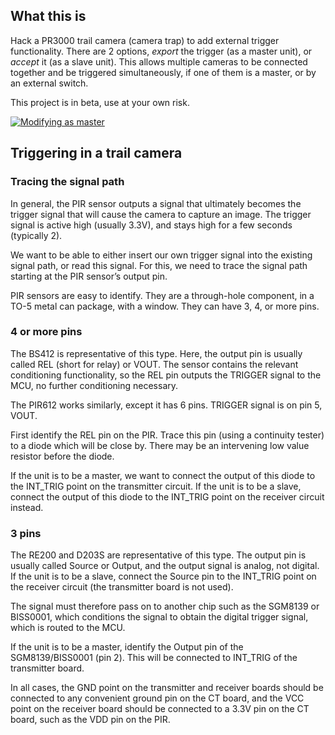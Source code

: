 ## What this is

Hack a PR3000 trail camera (camera trap) to add external trigger
functionality.  There are 2 options, _export_ the trigger (as
a master unit), or _accept_ it (as a slave unit).  This allows
multiple cameras to be connected together and be triggered
simultaneously, if one of them is a master, or by an external
switch.

This project is in beta, use at your own risk.

[![Modifying as master](https://img.youtube.com/vi/B8RjDWIedTY/0.jpg)](https://www.youtube.com/watch?v=B8RjDWIedTY)

## Triggering in a trail camera

### Tracing the signal path

In general, the PIR sensor outputs a signal that ultimately becomes
the trigger signal that will cause the camera to capture an image.
The trigger signal is active high (usually 3.3V), and stays high
for a few seconds (typically 2).

We want to be able to either insert our own trigger signal into
the existing signal path, or read this signal.  For this, we need
to trace the signal path starting at the PIR sensor’s output pin.

PIR sensors are easy to identify.  They are a through-hole component,
in a TO-5 metal can package, with a window.  They can have 3, 4,
or more pins.

### 4 or more pins
The BS412 is representative of this type.  Here,
the output pin is usually called REL (short for relay) or VOUT.
The sensor contains the relevant conditioning functionality,
so the REL pin outputs the TRIGGER signal to the MCU, no further
conditioning necessary.

The PIR612 works similarly, except it has 6 pins.  TRIGGER signal
is on pin 5, VOUT.

First identify the REL pin on the PIR.  Trace this pin (using a
continuity tester) to a diode which will be close by.  There may
be an intervening low value resistor before the diode.

If the unit is to be a master, we want to connect the output of
this diode to the INT\_TRIG point on the transmitter circuit.
If the unit is to be a slave, connect the output of this diode to
the INT\_TRIG point on the receiver circuit instead.

### 3 pins
The RE200 and D203S are representative of this type.
The output pin is usually called Source or Output, and the output
signal is analog, not digital.  If the unit is to be a slave,
connect the Source pin to the INT\_TRIG point on the receiver
circuit (the transmitter board is not used).

The signal must therefore pass on to another chip such as the
SGM8139 or BISS0001, which conditions the signal to obtain the
digital trigger signal, which is routed to the MCU.

If the unit is to be a master, identify the Output pin of the
SGM8139/BISS0001 (pin 2).  This will be connected to 
INT\_TRIG of the transmitter board.

In all cases, the GND point on the transmitter and receiver boards
should be connected to any convenient ground pin on the CT board,
and the VCC point on the receiver board should be connected to a
3.3V pin on the CT board, such as the VDD pin on the PIR.

